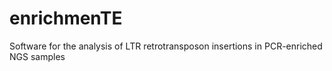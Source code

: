 # enrichmenTE
Software for the analysis of LTR retrotransposon insertions in PCR-enriched NGS samples
